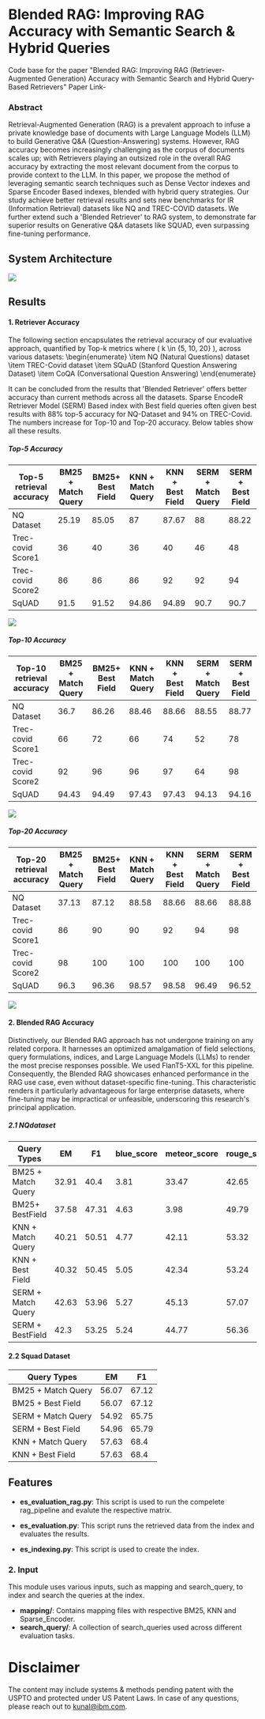 # Blended RAG: Improving RAG Accuracy with Semantic Search & Hybrid Queries
Code base for the paper "Blended RAG: Improving RAG (Retriever-Augmented Generation) Accuracy with Semantic Search and Hybrid Query-Based Retrievers"
Paper Link- 

### Abstract
Retrieval-Augmented Generation (RAG) is a prevalent approach to infuse a private knowledge base of documents with Large Language Models (LLM) to build Generative Q\&A (Question-Answering) systems. However, RAG accuracy becomes increasingly challenging as the corpus of documents scales up; with Retrievers playing an outsized role in the overall RAG accuracy by extracting the most relevant document from the corpus to provide context to the LLM. In this paper, we propose the method of leveraging semantic search techniques such as Dense Vector indexes and Sparse Encoder Based indexes, blended with hybrid query strategies. Our study achieve better retrieval results and sets new benchmarks for IR (Information Retrieval) datasets like NQ and TREC-COVID datasets. We further extend such a 'Blended Retriever' to RAG system, to demonstrate far superior results on Generative Q\&A datasets like SQUAD, even surpassing fine-tuning performance.

## System Architecture 
<img src ="image/image1.png" />


## Results 
#### 1. Retriever Accuracy 
The following section encapsulates the retrieval accuracy of our evaluative approach, quantified by Top-k metrics where \( k \in \{5, 10, 20\} \), across various datasets:
\begin{enumerate}
    \item NQ (Natural Questions) dataset
    \item TREC-Covid dataset
    \item SQuAD (Stanford Question Answering Dataset)
    \item CoQA (Conversational Question Answering)
\end{enumerate}


It can be concluded from the results that 'Blended Retriever' offers better accuracy than current methods across all the datasets. Sparse EncodeR Retriever Model (SERM) Based index with Best field queries often given best results with 88\% top-5 accuracy for NQ-Dataset and 94\% on TREC-Covid. The numbers increase for Top-10 and Top-20 accuracy. Below tables show all these results.

##### Top-5 Accuracy
| Top-5 retrieval accuracy | BM25 + Match Query | BM25+ Best Field | KNN + Match Query | KNN + Best Field | SERM + Match Query | SERM + Best Field |
| ------------------------ | ------------------ | ---------------- | ----------------- | ---------------- | ------------------- | ------------------ |
| NQ Dataset               | 25.19              | 85.05            | 87                | 87.67            | 88                  | 88.22              |
| Trec-covid Score1        | 36                 | 40               | 36                | 40               | 46                  | 48                 |
| Trec-covid Score2        | 86                 | 86               | 86                | 92               | 92                  | 94                 |                   |                    |
| SqUAD                    | 91.5               | 91.52            | 94.86             | 94.89            | 90.7                | 90.7               |

<img src ="image/image9.png">

##### Top-10 Accuracy
| Top-10 retrieval accuracy | BM25 + Match Query | BM25+ Best Field | KNN + Match Query | KNN + Best Field | SERM + Match Query | SERM + Best Field |
| ------------------------- | ------------------ | ---------------- | ----------------- | ---------------- | ------------------- | ------------------ |
| NQ Dataset                | 36.7               | 86.26            | 88.46             | 88.66            | 88.55               | 88.77              |
| Trec-covid Score1         | 66                 | 72               | 66                | 74               | 52                  | 78                 |
| Trec-covid Score2         | 92                 | 96               | 96                | 97               | 64                  | 98                 |
| SqUAD                     | 94.43              | 94.49            | 97.43             | 97.43            | 94.13               | 94.16              |


<img src ="image/image10.png">

##### Top-20 Accuracy

| Top-20 retrieval accuracy | BM25 + Match Query | BM25+ Best Field | KNN + Match Query | KNN + Best Field | SERM + Match Query | SERM + Best Field |
| ------------------------- | ------------------ | ---------------- | ----------------- | ---------------- | ------------------- | ------------------ |
| NQ Dataset                | 37.13              | 87.12            | 88.58             | 88.66            | 88.66               | 88.88              |
| Trec-covid Score1         | 86                 | 90               | 90                | 92               | 94                  | 98                 |
| Trec-covid Score2         | 98                 | 100              | 100               | 100              | 100                 | 100                |
| SqUAD                     | 96.3               | 96.36            | 98.57             | 98.58            | 96.49               | 96.52              |


<img src ="image/image11.png">

#### 2.  Blended RAG Accuracy

Distinctively, our Blended RAG approach has not undergone training on any related corpora. It harnesses an optimized amalgamation of field selections, query formulations, indices, and Large Language Models (LLMs) to render the most precise responses possible.  We used FlanT5-XXL for this pipeline. Consequently, the Blended RAG showcases enhanced performance in the RAG use case, even without dataset-specific fine-tuning. This characteristic renders it particularly advantageous for large enterprise datasets, where fine-tuning may be impractical or unfeasible, underscoring this research's principal application. 

##### 2.1  NQdataset
| Query Types         | EM    | F1    | blue_score | meteor_score | rouge_score | sentence_similarity | sim_hash | perplexity_score | bleurt_score1 | bert_score |
| ------------------- | ----- | ----- | ---------- | ------------ | ----------- | ------------------- | -------- | ---------------- | ------------- | ---------- |
| BM25 + Match Query  | 32.91 | 40.4  | 3.81       | 33.47        | 42.65       | 57.47               | 18.95    | 3.15             | 27.73         | 6.11       |
| BM25+ BestField     | 37.58 | 47.31 | 4.63       | 3.98         | 49.79       | 63.33               | 17.02    | 3.07             | 13.62         | 65.11      |
| KNN + Match Query   | 40.21 | 50.51 | 4.77       | 42.11        | 53.32       | 67.02               | 15.94    | 3.04             | 5.12          | 67.27      |
| KNN + Best Field    | 40.32 | 50.45 | 5.05       | 42.34        | 53.24       | 66.88               | 15.94    | 3.048            | 5.7           | 67.3       |
| SERM + Match Query | 42.63 | 53.96 | 5.27       | 45.13        | 57.07       | 70.47               | 14.95    | 3.01             | 2.02          | 69.25      |
| SERM + BestField   | 42.3  | 53.25 | 5.24       | 44.77        | 56.36       | 69.65               | 15.14    | 3.02             | 0.24          | 68.97      |

#### 2.2 Squad Dataset

| Query Types         | EM    | F1    |
| ------------------- | ----- | ----- |
| BM25 + Match Query  | 56.07 | 67.12 |
| BM25 + Best Field   | 56.07 | 67.12 |
| SERM + Match Query | 54.92 | 65.75 |
| SERM + Best Field  | 54.96 | 65.79 |
| KNN + Match Query   | 57.63 | 68.4  |
| KNN + Best Field    | 57.63 | 68.4  |


## Features
- **es_evaluation_rag.py**: This script is used to run the compelete rag_pipeline and evalute the respective matrix.

- **es_evaluation.py**: This script runs the retrieved data from the index and evaluates the results.

- **es_indexing.py**: This script is used to create the index.


### 2. Input 
This module uses various inputs, such as mapping and search_query, to index and search the queries at the index.

- **mapping/**: Contains mapping files with respective BM25, KNN and Sparse_Encoder.
- **search_query/**: A collection of search_queries used across different evaluation tasks.



# Disclaimer
 The content may include systems & methods pending patent with the USPTO and protected under US Patent Laws. In case of any questions, please reach out to kunal@ibm.com.
